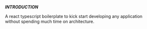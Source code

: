 ***INTRODUCTION***

A react typescript boilerplate to kick start developing any application without spending much time on architecture.